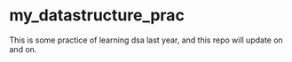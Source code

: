 # my_datastructure_prac
This is some practice of learning dsa last year, and this repo will update on and on.
